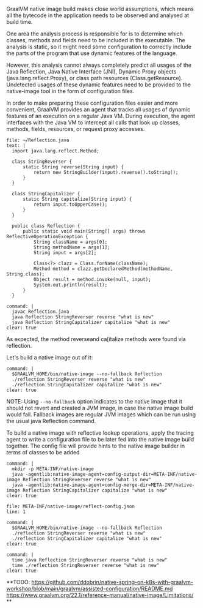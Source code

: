 GraalVM native image build makes close world assumptions, which means all the bytecode in the application needs to be observed and analysed at build time.

One area the analysis process is responsible for is to determine which classes, methods and fields need to be included in the executable. The analysis is static, so it might need some configuration to correctly include the parts of the program that use dynamic features of the language.

However, this analysis cannot always completely predict all usages of the Java Reflection, Java Native Interface (JNI), Dynamic Proxy objects (java.lang.reflect.Proxy), or class path resources (Class.getResource). Undetected usages of these dynamic features need to be provided to the native-image tool in the form of configuration files.

In order to make preparing these configuration files easier and more convenient, GraalVM provides an agent that tracks all usages of dynamic features of an execution on a regular Java VM. 
During execution, the agent interfaces with the Java VM to intercept all calls that look up classes, methods, fields, resources, or request proxy accesses.

```editor:append-lines-to-file
file: ~/Reflection.java 
text: |
  import java.lang.reflect.Method;

  class StringReverser {
      static String reverse(String input) {
          return new StringBuilder(input).reverse().toString();
      }
  }

  class StringCapitalizer {
      static String capitalize(String input) {
          return input.toUpperCase();
      }
  }

  public class Reflection {
      public static void main(String[] args) throws ReflectiveOperationException {
          String className = args[0];
          String methodName = args[1];
          String input = args[2];

          Class<?> clazz = Class.forName(className);
          Method method = clazz.getDeclaredMethod(methodName, String.class);
          Object result = method.invoke(null, input);
          System.out.println(result);
      }
  }
```

```terminal:execute
command: |
  javac Reflection.java 
  java Reflection StringReverser reverse "what is new"
  java Reflection StringCapitalizer capitalize "what is new"
clear: true
```

As expected, the method reverseand ca[italize methods were found via reflection.

Let's build a native image out of it:
```terminal:execute
command: |
  $GRAALVM_HOME/bin/native-image --no-fallback Reflection
  ./reflection StringReverser reverse "what is new"
  ./reflection StringCapitalizer capitalize "what is new"
clear: true
```
NOTE: Using `--no-fallback` option indicates to the native image that it should not revert and created a JVM image, in case the native image build would fail. Fallback images are regular JVM images which can be run using the usual java Reflection command.


To build a native image with reflective lookup operations, apply the tracing agent to write a configuration file to be later fed into the native image build together. The config file will provide hints to the native image builder in terms of classes to be added
```terminal:execute
command: |
  mkdir -p META-INF/native-image
  java -agentlib:native-image-agent=config-output-dir=META-INF/native-image Reflection StringReverser reverse "what is new"
  java -agentlib:native-image-agent=config-merge-dir=META-INF/native-image Reflection StringCapitalizer capitalize "what is new"
clear: true
```
```editor:open-file
file: META-INF/native-image/reflect-config.json
line: 1
```

```terminal:execute
command: |
  $GRAALVM_HOME/bin/native-image --no-fallback Reflection
  ./reflection StringReverser reverse "what is new"
  ./reflection StringCapitalizer capitalize "what is new"
clear: true
```


```terminal:execute
command: |
  time java Reflection StringReverser reverse "what is new"
  time ./reflection StringReverser reverse "what is new"
clear: true
```


**TODO: https://github.com/ddobrin/native-spring-on-k8s-with-graalvm-workshop/blob/main/graalvm/assisted-configuration/README.md  https://www.graalvm.org/22.1/reference-manual/native-image/Limitations/ **
